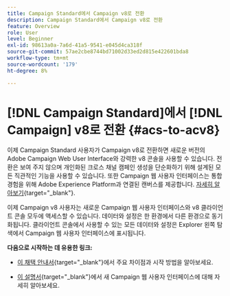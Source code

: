 ```yaml
---
title: Campaign Standard에서 Campaign v8로 전환
description: Campaign Standard에서 Campaign v8로 전환
feature: Overview
role: User
level: Beginner
exl-id: 98613a0a-7a6d-41a5-9541-e045d4ca318f
source-git-commit: 57ae2cbe8744bd71002d33ed2d815e422601bda8
workflow-type: tm+mt
source-wordcount: '179'
ht-degree: 8%

---
```


# [!DNL Campaign Standard]에서 [!DNL Campaign] v8로 전환 {#acs-to-acv8}

이제 Campaign Standard 사용자가 Campaign v8로 전환하면 새로운 버전의 Adobe Campaign Web User Interface와 강력한 v8 콘솔을 사용할 수 있습니다. 전환은 보여 주지 않으며 개인화된 크로스 채널 캠페인 생성을 단순화하기 위해 설계된 모든 직관적인 기능을 사용할 수 있습니다. 또한 Campaign 웹 사용자 인터페이스는 통합 경험을 위해 Adobe Experience Platform과 연결된 캔버스를 제공합니다. [자세히 알아보기](https://experienceleague.adobe.com/ko/docs/campaign-web/v8/start/acs-migration){target="_blank"}.

이제 Campaign v8 사용자는 새로운 Campaign 웹 사용자 인터페이스와 v8 클라이언트 콘솔 모두에 액세스할 수 있습니다. 데이터와 설정은 한 환경에서 다른 환경으로 동기화됩니다. 클라이언트 콘솔에서 사용할 수 있는 모든 데이터와 설정은 Explorer 왼쪽 탐색에서 Campaign 웹 사용자 인터페이스에 표시됩니다.

**다음으로 시작하는 데 유용한 링크:**

* [이 채택 안내서](https://experienceleague.adobe.com/ko/docs/campaign-web/acs-to-ac/home){target="_blank"}에서 주요 차이점과 시작 방법을 알아보세요.

* [이 설명서](https://experienceleague.adobe.com/docs/campaign-web/v8/campaign-web-home.html?lang=ko){target="_blank"}에서 새 Campaign 웹 사용자 인터페이스에 대해 자세히 알아보세요.

<!--
* Campaign Standard capabilities have been added to Campaign v8 to facilitate your transition. These capabilities are restricted to customers transitioning from Campaign Standard, and are described in [this documentation](https://experienceleague.adobe.com/ko/docs/experience-cloud/campaign/campaign-standard-migration-home){target="_blank"}.-->

